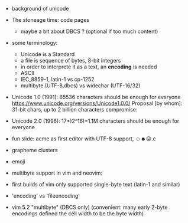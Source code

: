 
- background of unicode

- The stoneage time: code pages
  - maybe a bit about DBCS ? (optional if too much content)

- some terminology:
  - Unicode is a Standard
  - a file is sequence of bytes, 8-bit integers
  - in order to interprete it as a text, an **encoding** is needed
  - ASCII
  - IEC_8859-1, latin-1 vs cp-1252
  - multibyte (UTF-8,dbcs) vs widechar (UTF-16/32)

- Unicode 1.0 (1991): 65536 characters should be enough for everyone
https://www.unicode.org/versions/Unicode1.0.0/
Proposal [by whom]: 31-bit chars, up to 2 billion characters
compromise:
- Unicode 2.0 (1996): 17*)2^16)=1.1M characters should be enough for everyone

- fun slide: acme as first editor with UTF-8 support, ☺☻☹.c

- grapheme clusters
- emoji

- multibyte support in vim and neovim:
- first builds of vim only supported single-byte text (latin-1 and similar)
- 'encoding' vs 'fileencoding'

- vim 5.2 "multibyte" (DBCS only)
(convenient: many early 2-byte encodings defined the cell width to be the byte width)

